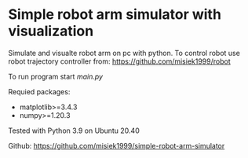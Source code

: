 # Simple robot arm simulator with visualization
Simulate and visualte robot arm on pc with python. To control robot use robot trajectory controller from: https://github.com/misiek1999/robot

To run program start *main.py*

Requied packages:
 - matplotlib>=3.4.3
 - numpy>=1.20.3


Tested with Python 3.9 on Ubuntu 20.40

Github: https://github.com/misiek1999/simple-robot-arm-simulator
